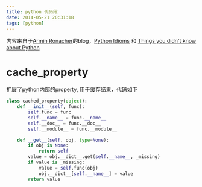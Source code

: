 ```yaml
---
title: python 代码段
date: 2014-05-21 20:31:18
tags: [python]
---
```


内容来自于[Armin Ronacher][1]的blog，[Python Idioms][2] 和 [Things you didn't know about Python][3] 
# cache_property

扩展了python内部的property, 用于缓存结果，代码如下

``` python
class cached_property(object):
    def __init__(self, func):
        self.func = func
        self.__name__ = func.__name__
        self.__doc__ = func.__doc__
        self.__module__ = func.__module__

    def __get__(self, obj, type=None):
        if obj is None:
            return self
        value = obj.__dict__.get(self.__name__, _missing)
        if value is _missing:
            value = self.func(obj)
            obj.__dict__[self.__name__] = value
        return value
```

[1]: http://lucumr.pocoo.org/talks/
[2]: http://dev.pocoo.org/~mitsuhiko/idioms.pdf
[3]: http://pocoo.org/~mitsuhiko/didntknow.pdf